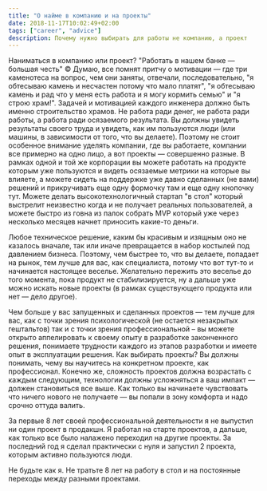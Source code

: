 ```yaml
---
title: "О найме в компанию и на проекты"
date: 2018-11-17T10:02:49+02:00
tags: ["career", "advice"]
description: Почему нужно выбирать для работы не компанию, а проект
---
```


Наниматься в компанию или проект? "Работать в нашем банке — большая честь" ©
Думаю, все помнят притчу о мотивации — где три каменотеса на вопрос, чем они заняты, отвечали, последовательно, "я обтесываю камень и несчастен потому что мало платят", "я обтесываю камень и рад что у меня есть работа и я могу кормить семью" и "я строю храм!". 
Задачей и мотивацией каждого инженера должно быть именно строительство храмов. Не работа ради денег, не работа ради работы, а работа ради осязаемого результата. Вы должны увидеть результаты своего труда и увидеть, как им пользуются люди (или машины, в зависимости от того, что вы делаете).  Поэтому не стоит особенное внимание уделять компании, где вы работаете, компании все примерно на одно лицо, а вот проекты — совершенно разные. В рамках одной и той же корпорации вы можете работать на продукте которым уже пользуются и видеть осязаемые метрики на которые вы влияете, а можете сидеть на поддержке уже давно сделанных (не вами) решений и прикручивать еще одну формочку там и еще одну кнопочку тут. Можете делать высокотехнологичный стартап "в стол" который выстрелит неизвестно когда и не получает реальных пользователей, а можете быстро из говна из палок собрать MVP который уже через несколько месяцев начнет приносить какие-то деньги.

Любое техническое решение, каким бы красивым и изящным оно не казалось вначале, так или иначе превращается в набор костылей под давлением бизнеса. Поэтому, чем быстрее то, что вы делаете, попадает на рынок, тем лучше для вас, как специалиста, потому что вот тут-то и начинается настоящее веселье. Желательно пережить это веселье до того момента, пока продукт не стабилизируется, ну а дальше уже можно искать новые проекты (в рамках существующего продукта или нет — дело другое).

Чем больше у вас запущенных и сделанных проектов — тем лучше для вас, как с точки зрения психологической (не остается незакрытых гештальтов) так и с точки зрения профессиональной – вы можете открыто аппелировать к своему опыту в разработке законченного решения, понимаете трудности каждого из этапов разработки и имеете опыт в эксплуатации решения.
Как выбирать проекты? Вы должны понимать, чему вы научитесь на конкретном проекте, как профессионал. Конечно же, сложность проектов должна возрастать с каждым следующим, технологии должны усложняться а ваш импакт — должен становиться все выше. Как только вы начинаете чувствовать что ничего нового не получаете — вы попали в зону комфорта и надо срочно оттуда валить.

За первые 8 лет своей профессиональной деятельности я не выпустил ни один проект в продакшн. Я работал на старте проектов, а дальше, как только все было налажено переходил на другие проекты. 
За последний год я сделал практически с нуля и запустил 2 проекта, которым активно пользуются люди. 

Не будьте как я. Не тратьте 8 лет на работу в стол и на постоянные переходы между разными проектами.
